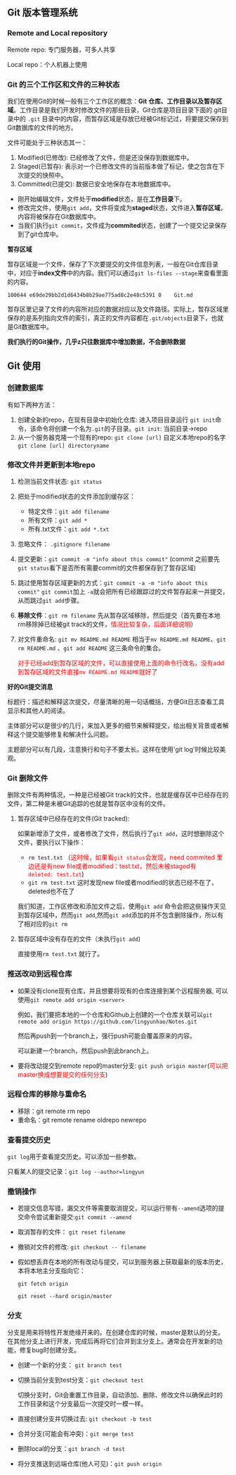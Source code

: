 ## Git 版本管理系统

### Remote and Local repository

Remote repo: 专门服务器，可多人共享

Local repo：个人机器上使用

### Git 的三个工作区和文件的三种状态

我们在使用Git的时候一般有三个工作区的概念：**Git 仓库、工作目录以及暂存区域**。工作目录是我们开发时修改文件的那些目录，Git仓库是项目目录下面的.git目录中的 `.git` 目录中的内容，而暂存区域是存放已经被Git标记过，将要提交保存到Git数据库的文件的地方。

文件可能处于三种状态其一：

1. Modified(已修改): 已经修改了文件，但是还没保存到数据库中。
2. Staged(已暂存): 表示对一个已修改文件的当前版本做了标记，使之包含在下次提交的快照中。
3. Committed(已提交): 数据已安全地保存在本地数据库中。

* 刚开始编辑文件，文件处于**modified**状态，是在**工作目录**下。
* 修改完文件，使用`git add`，文件将变成为**staged**状态，文件进入**暂存区域**，内容将被保存在Git数据库中。
* 当我们执行`git commit`，文件成为**commited**状态，创建了一个提交记录保存到了git仓库中。

**暂存区域**

暂存区域是一个文件，保存了下次要提交的文件信息列表，一般在Git仓库目录中，对应于**index文件**中的内容。我们可以通过`git ls-files --stage`来查看里面的内容。

`100644 e69de29bb2d1d6434b8b29ae775ad8c2e48c5391 0    Git.md`

暂存区里记录了文件的内容所对应的数据对应以及文件路径。实际上，暂存区域里保存的是系列指向文件的索引，真正的文件内容都在`.git/objects`目录下，也就是Git数据库中。

**我们执行的Git操作，几乎z只往数据库中增加数据，不会删除数据**

## Git 使用

### 创建数据库

有如下两种方法：

1. 创建全新的repo，在现有目录中初始化仓库: 进入项目目录运行 `git init`命令，该命令将创建一个名为`.git`的子目录。`git init`: 当前目录->repo
2. 从一个服务器克隆一个现有的repo: `git clone [url]` 自定义本地repo的名字 `git clone [url] directoryname`

### 修改文件并更新到本地repo

1. 检测当前文件状态: `git status`
2. 把处于modified状态的文件添加到缓存区：
   * 特定文件：`git add filename`
   * 所有文件：`git add *`
   * 所有.txt文件：`git add *.txt`

3. 忽略文件： `.gitignore filename`

4. 提交更新：`git commit -m "info about this commit"` (commit 之前要先`git status`看下是否所有需要commit的文件都保存到了暂存区域)

5. 跳过使用暂存区域更新的方式：`git commit -a -m "info about this commit"`  `git commit`加上 `-a`就会把所有已经跟踪过的文件暂存起来一并提交，从而跳过`git add`步骤。

6. **移除文件**：`git rm filename` 先从暂存区域移除，然后提交（首先要在本地 rm移除掉已经被git track的文件，<font color=red>情况比较复杂，后面详细说明</font>）

7. 对文件重命名: `git mv README.md README` 相当于`mv README.md README`、`git rm README.md` 、`git add README` 这三条命令的集合。

   <font color=red>对于已经add到暂存区域的文件，可以直接使用上面的命令行改名，没有add到暂存区域的文件直接`mv README.md README`就好了</font>

**好的Git提交消息**

标题行：描述和解释这次提交，尽量清晰的用一句话概括，方便Git日志查看工具显示和其他人的阅读。

主体部分可以是很少的几行，来加入更多的细节来解释提交，给出相关背景或者解释这个提交能够修复和解决什么问题。

主题部分可以有几段，注意换行和句子不要太长。这样在使用'git log'时候比较美观。

### Git 删除文件

删除文件有两种情况，一种是已经被Git track的文件，也就是缓存区中已经存在的文件，第二种是未被Git追踪的也就是暂存区中没有的文件。

1. 暂存区域中已经存在的文件(Git tracked):

   如果新增添了文件，或者修改了文件，然后执行了`git add`，这时想删除这个文件，要执行以下操作：

   *  `rm test.txt` （<font color=red>这时候，如果看`git status`会发现，need commited 里边还是有new file或者modified：test.txt，然后未被staged有`deleted: test.txt`</font>)
   * `git rm test.txt` 这时发现new file或者modified的状态已经不在了，deleted也不在了

   我们知道，工作区修改和添加文件之后，使用`git add` 命令会把这些操作天见到暂存区域中，然而`git add`,然而`git add`添加的并不包含删除操作，所以有了相对应的`git rm`

2. 暂存区域中没有存在的文件（未执行`git add`)

   直接使用`rm test.txt` 就行了。

### 推送改动到远程仓库

* 如果没有clone现有仓库，并且想要将现有的仓库连接到某个远程服务器, 可以使用`git remote add origin <server>`

  例如，我们要把本地的一个仓库和Github上创建的一个仓库关联可以`git remote add origin https://github.com/lingyunhao/Notes.git`

  然后再push到一个branch上，强行push可能会覆盖原来的内容。

  可以新建一个branch，然后push到此branch上。

* 要将改动提交到remote repo的master分支:  `git push origin master`(<font color=red>可以把master换成想要提交的任何分支</font>)

### 远程仓库的移除与重命名

* 移除：git remote rm repo
* 重命名：git remote rename oldrepo newrepo

### 查看提交历史

`git log`用于查看提交历史。可以添加一些参数。

只看某人的提交记录：`git log --author=lingyun`

### 撤销操作

* 若提交信息写错，漏交文件等需要取消提交，可以运行带有`--amend`选项的提交命令尝试重新提交:`git commit --amend`

* 取消暂存的文件： `git reset filename`

* 撤销对文件的修改: `git checkout -- filename`

* 假如想丢弃在本地的所有改动与提交，可以到服务器上获取最新的版本历史，本将本地主分支指向它：

  `git fetch origin`

  `git reset --hard origin/master`

### 分支

分支是用来将特性开发绝缘开来的。在创建仓库的时候，master是默认的分支。在其他分支上进行开发，完成后再将它们合并到主分支上。通常会在开发新的功能，修复bug时创建分支。

* 创建一个新的分支： `git branch test`

* 切换当前分支到test分支：`git checkout test`

  切换分支时，Git会重置工作目录，自动添加、删除、修改文件以确保此时的工作目录和这个分支最后一次提交时一模一样。

* 直接创建分支并切换过去: `git checkout -b test`
* 合并分支(可能会有冲突)：`git merge test`
* 删除local的分支：`git branch -d test`
* 将分支推送到远端仓库(他人可见)：`git push origin`

